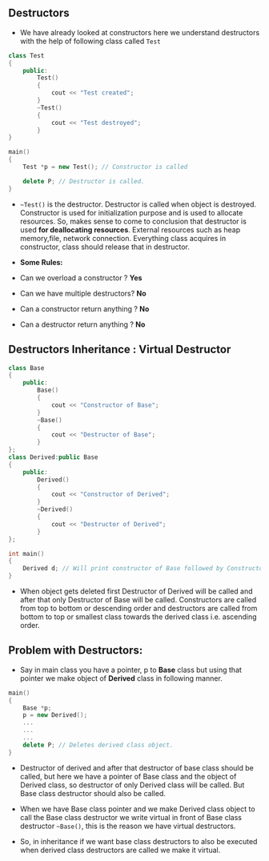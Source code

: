 ## Destructors

- We have already looked at constructors here we understand destructors with the help of following class called `Test`

```cpp
class Test
{
    public:
        Test()
        {
            cout << "Test created";
        }
        ~Test()
        {
            cout << "Test destroyed";
        }
}

main()
{
    Test *p = new Test(); // Constructor is called

    delete P; // Destructor is called.
}
```

- `~Test()`  is the destructor. Destructor is called when object is destroyed. Constructor is used for initialization purpose and is used to allocate resources. So, makes sense to come to conclusion that destructor is used **for deallocating resources**. External resources such as heap memory,file, network connection. Everything class acquires in constructor, class should release that in destructor.

- **Some Rules:** 
- Can we overload a constructor ? **Yes**
- Can we have multiple destructors? **No**
- Can a constructor return anything ? **No**
- Can a destructor return anything ? **No**

## Destructors Inheritance : Virtual Destructor

```cpp
class Base
{
    public:
        Base()
        {
            cout << "Constructor of Base";
        }
        ~Base()
        {
            cout << "Destructor of Base";
        }
};
class Derived:public Base
{
    public:
        Derived()
        {
            cout << "Constructor of Derived";
        }
        ~Derived()
        {
            cout << "Destructor of Derived";
        }
};

int main()
{
    Derived d; // Will print constructor of Base followed by Constructor of Derived
}
```

- When object gets deleted first Destructor of Derived will be called and after that only Destructor of Base will be called. Constructors are called from top to bottom or descending order and destructors are called from bottom to top or smallest class towards the derived class i.e. ascending order.

## Problem with Destructors:

- Say in main class you have a pointer, p to **Base** class but using that pointer we make object of **Derived** class in following manner.

```cpp
main()
{
    Base *p;
    p = new Derived();
    ...
    ...
    ...
    delete P; // Deletes derived class object.
}
```

- Destructor of derived and after that destructor of base class should be called, but here we have a pointer of Base class and the object of Derived class, so destructor of only Derived class will be called. But Base class destructor should also be called.

- When we have Base class pointer and we make Derived class object to call the Base class destructor we write virtual in front of Base class destructor `~Base()`, this is the reason we have virtual destructors.

- So, in inheritance if we want base class destructors to also be executed when derived class destructors are called we make it virtual.
